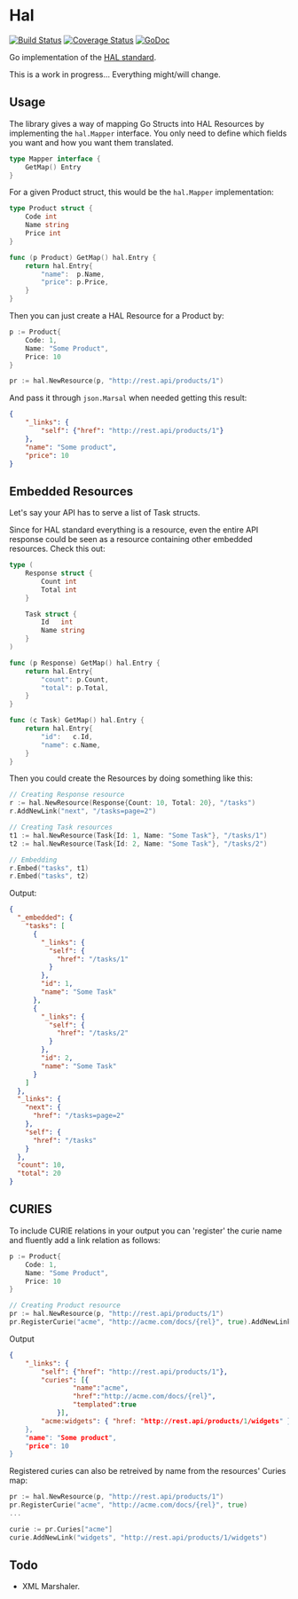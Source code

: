 Hal
===

[![Build Status](https://travis-ci.org/nvellon/hal.svg)](https://travis-ci.org/nvellon/hal)
[![Coverage Status](https://coveralls.io/repos/nvellon/hal/badge.svg?branch=master&service=github)](https://coveralls.io/github/nvellon/hal?branch=master)
[![GoDoc](https://godoc.org/github.com/nvellon/hal?status.svg)](https://godoc.org/github.com/nvellon/hal)

Go implementation of the [HAL standard](http://stateless.co/hal_specification.html).

This is a work in progress... Everything might/will change.

Usage
-----

The library gives a way of mapping Go Structs into HAL Resources by implementing the `hal.Mapper` interface. You only need to define which fields you want and how you want them translated.

```go
type Mapper interface {
	GetMap() Entry
}
```

For a given Product struct, this would be the `hal.Mapper` implementation:

```go
type Product struct {
	Code int
	Name string
	Price int
}

func (p Product) GetMap() hal.Entry {
	return hal.Entry{
		"name":  p.Name,
		"price": p.Price,
	}
}
```

Then you can just create a HAL Resource for a Product by:

```go
p := Product{
	Code: 1,
	Name: "Some Product",
	Price: 10
}

pr := hal.NewResource(p, "http://rest.api/products/1")
```

And pass it through `json.Marsal` when needed getting this result:

```json
{
	"_links": {
		"self": {"href": "http://rest.api/products/1"}
	},
	"name": "Some product",
	"price": 10
}
```

Embedded Resources
------------------

Let's say your API has to serve a list of Task structs.

Since for HAL standard everything is a resource, even the entire API response could be seen as a resource containing other embedded resources. Check this out:

```go
type (
	Response struct {
		Count int
		Total int
	}

	Task struct {
		Id   int
		Name string
	}
)

func (p Response) GetMap() hal.Entry {
	return hal.Entry{
		"count": p.Count,
		"total": p.Total,
	}
}

func (c Task) GetMap() hal.Entry {
	return hal.Entry{
		"id":   c.Id,
		"name": c.Name,
	}
}
```

Then you could create the Resources by doing something like this:

```go
// Creating Response resource
r := hal.NewResource(Response{Count: 10, Total: 20}, "/tasks")
r.AddNewLink("next", "/tasks=page=2")

// Creating Task resources
t1 := hal.NewResource(Task{Id: 1, Name: "Some Task"}, "/tasks/1")
t2 := hal.NewResource(Task{Id: 2, Name: "Some Task"}, "/tasks/2")

// Embedding
r.Embed("tasks", t1)
r.Embed("tasks", t2)
```

Output:

```json
{
  "_embedded": {
    "tasks": [
      {
        "_links": {
          "self": {
            "href": "/tasks/1"
          }
        },
        "id": 1,
        "name": "Some Task"
      },
      {
        "_links": {
          "self": {
            "href": "/tasks/2"
          }
        },
        "id": 2,
        "name": "Some Task"
      }
    ]
  },
  "_links": {
    "next": {
      "href": "/tasks=page=2"
    },
    "self": {
      "href": "/tasks"
    }
  },
  "count": 10,
  "total": 20
}
```

CURIES
------
To include CURIE relations in your output you can 'register' the curie name and fluently add a link relation as follows:

```go
p := Product{
	Code: 1,
	Name: "Some Product",
	Price: 10
}

// Creating Product resource
pr := hal.NewResource(p, "http://rest.api/products/1")
pr.RegisterCurie("acme", "http://acme.com/docs/{rel}", true).AddNewLink("widgets", "http://rest.api/products/1/widgets")
```

Output

```json
{
	"_links": {
		"self": {"href": "http://rest.api/products/1"},
		"curies": [{ 
		        "name":"acme",
		        "href":"http://acme.com/docs/{rel}",
		        "templated":true
		    }],
		"acme:widgets": { "href: "http://rest.api/products/1/widgets" }
	},
	"name": "Some product",
	"price": 10
}
```

Registered curies can also be retreived by name from the resources' Curies map:


```go
pr := hal.NewResource(p, "http://rest.api/products/1")
pr.RegisterCurie("acme", "http://acme.com/docs/{rel}", true)
...

curie := pr.Curies["acme"]
curie.AddNewLink("widgets", "http://rest.api/products/1/widgets")
```


Todo
----

 * XML Marshaler.
